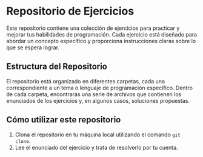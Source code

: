 # Repositorio de Ejercicios

Este repositorio contiene una colección de ejercicios para practicar y mejorar tus habilidades de programación. Cada ejercicio está diseñado para abordar un concepto específico y proporciona instrucciones claras sobre lo que se espera lograr.

## Estructura del Repositorio

El repositorio está organizado en diferentes carpetas, cada una correspondiente a un tema o lenguaje de programación específico. Dentro de cada carpeta, encontrarás una serie de archivos que contienen los enunciados de los ejercicios y, en algunos casos, soluciones propuestas.

## Cómo utilizar este repositorio

1. Clona el repositorio en tu máquina local utilizando el comando `git clone`.
2. Lee el enunciado del ejercicio y trata de resolverlo por tu cuenta.
